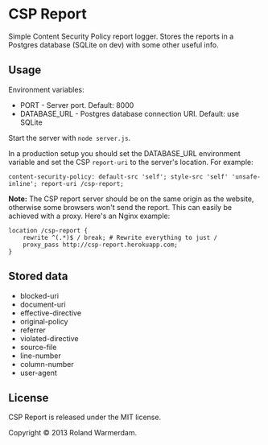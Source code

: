 CSP Report
==========
Simple Content Security Policy report logger. Stores the reports in a Postgres database (SQLite on dev) with some other useful info.


Usage
-----
Environment variables:

 * PORT - Server port. Default: 8000
 * DATABASE_URL - Postgres database connection URI. Default: use SQLite

Start the server with `node server.js`.

In a production setup you should set the DATABASE_URL environment variable and set the CSP `report-uri` to the server's location. For example:
```
content-security-policy: default-src 'self'; style-src 'self' 'unsafe-inline'; report-uri /csp-report;
```

**Note:** The CSP report server should be on the same origin as the website, otherwise some browsers won't send the report. This can easily be achieved with a proxy. Here's an Nginx example:
```
location /csp-report {
    rewrite ^(.*)$ / break; # Rewrite everything to just /
    proxy_pass http://csp-report.herokuapp.com;
}
```


Stored data
-----------
 * blocked-uri
 * document-uri
 * effective-directive
 * original-policy
 * referrer
 * violated-directive
 * source-file
 * line-number
 * column-number
 * user-agent


License
-------
CSP Report is released under the MIT license.

Copyright © 2013 Roland Warmerdam.
